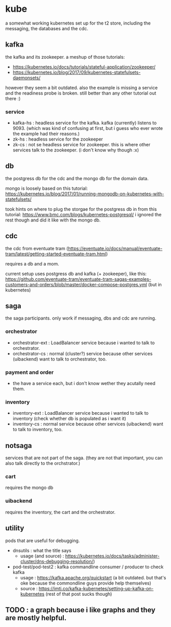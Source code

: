 # kube
a somewhat working kubernetes set up for the t2 store, including the messaging, the databases and the cdc.

## kafka  
the kafka and its zookeeper.
a meshup of those tutorials:
* https://kubernetes.io/docs/tutorials/stateful-application/zookeeper/
* https://kubernetes.io/blog/2017/09/kubernetes-statefulsets-daemonsets/
    
however they seem a bit outdated. 
also the example is missing a service and the readiness probe is broken. 
still better than any other tutorial out there :)

### service
* kafka-hs : headless service for the kafka. kafka (currently) listens to 9093. (which was kind of confusing at first, but i guess who ever wrote the example had their reasons.)
* zk-hs : headless service for the zookeeper 
* zk-cs : not se headless service for zookeeper. this is where other services talk to the zookeeper. (i don't know why though :x)


## db  
the postgress db for the cdc and the mongo db for the domain data.

mongo is loosely based on this tutorial: https://kubernetes.io/blog/2017/01/running-mongodb-on-kubernetes-with-statefulsets/

took hints on where to plug the storgae for the postgress db in from this tutorial: https://www.bmc.com/blogs/kubernetes-postgresql/
i ignored the rest though and did it like with the mongo db.

## cdc  
the cdc from eventuate tram (https://eventuate.io/docs/manual/eventuate-tram/latest/getting-started-eventuate-tram.html)

requires a db and a mom.

current setup uses postgress db and kafka (+ zookeeper), like this: https://github.com/eventuate-tram/eventuate-tram-sagas-examples-customers-and-orders/blob/master/docker-compose-postgres.yml (but in kubernetes)


## saga  
the saga participants. only work if messaging, dbs and cdc are running.

### orchestrator 
- orchestrator-ext : LoadBalancer service because i wanted to talk to orchestrator.
- orchestrator-cs : normal (cluster?) service because other services (uibackend) want to talk to orchestrator, too.

### payment and order
- the have a service each, but i don't know wether they acutally need them.

### inventory 
- inventory-ext : LoadBalancer service because i wanted to talk to inventory (check whether db is populated as i want it)
- inventory-cs : normal service because other services (uibackend) want to talk to inventory, too.


## notsaga  
services that are not part of the saga. 
(they are not that important, you can also talk directly to the orchstrator.)

### cart
requires the mongo db
### uibackend
requires the inventory, the cart and the orchestrator.



## utility
pods that are useful for debugging.
- dnsutils : what the title says 
    - usage (and source) : https://kubernetes.io/docs/tasks/administer-cluster/dns-debugging-resolution/)
- pod-test/pod-test2 : kafka commandline consumer / producer to check kafka
    - usage : https://kafka.apache.org/quickstart (a bit outdated. but that's oke because the commondline guys provide help themselves)
    - source : https://imti.co/kafka-kubernetes/setting-up-kafka-on-kubernetes (rest of that post sucks though)

## TODO : a graph because i like graphs and they are mostly helpful. 

